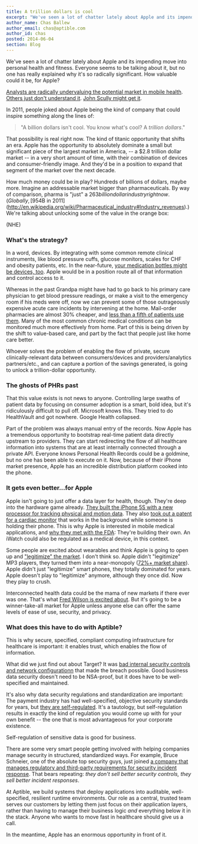 ```yaml
---
title: A trillion dollars is cool
excerpt: "We've seen a lot of chatter lately about Apple and its impending move into personal health and fitness. Everyone seems to be talking about it, but no one has really explained why it's so radically significant. How valuable could it be, for Apple?"
author_name: Chas Ballew
author_email: chas@aptible.com
author_id: chas
posted: 2014-06-04
section: Blog
---
```


We've seen a lot of chatter lately about Apple and its impending move into personal health and fitness. Everyone seems to be talking about it, but no one has really explained why it's so radically significant. How valuable could it be, for Apple?

[Analysts are radically undervaluing the potential market in mobile health](http://www.businessinsider.com/apples-health-care-opportunity-2014-2). [Others just don't understand it](http://histalkmobile.com/the-apple-emr/). [John Scully might get it](http://venturebeat.com/2013/07/24/why-health-care-needs-apple/).

In 2011, people joked about Apple being the kind of company that could inspire something along the lines of:

>"A billion dollars isn't cool. You know what's cool? A <em>trillion dollars</em>."

That possibility is real right now. The kind of titanic opportunity that shifts an era. Apple has the opportunity to absolutely dominate a small but significant piece of the largest market in America, -- a $2.8 trillion dollar market -- in a very short amount of time, with their combination of devices and consumer-friendly image. And they'd be in a position to expand that segment of the market over the next decade.

How much money could be in play? Hundreds of billions of dollars, maybe more. Imagine an addressable market bigger than pharmaceuticals. By way of comparison, pharma is "just" a $263 billion dollar industry right now. (Globally, [$954B in 2011](http://en.wikipedia.org/wiki/Pharmaceutical_industry#Industry_revenues).) We're talking about unlocking some of the value in the orange box:

(NHE)

### What's the strategy?
In a word, devices. By integrating with some common remote clinical instruments, like blood pressure cuffs, glucose monitors, scales for CHF and obesity patients, etc. In the near-future, [your medication bottles might be devices, too](http://techcrunch.com/2014/01/07/adheretech/). Apple would be in a position route all of that information and control access to it.

Whereas in the past Grandpa might have had to go back to his primary care physician to get blood pressure readings, or make a visit to the emergency room if his meds were off, now we can prevent some of those outrageously expensive acute care incidents by intervening at the home. Mail-order pharmacies are almost 30% cheaper, and [less than a fifth of patients use them](http://www.drugchannels.net/2013/05/how-pharmacy-industry-ch-ch-changed-in.html). Many of the most common chronic medical conditions can be monitored much more effectively from home. Part of this is being driven by the shift to value-based care, and part by the fact that people just like home care better.

Whoever solves the problem of enabling the flow of private, secure clinically-relevant data between consumers/devices and providers/analytics partners/etc., and can capture a portion of the savings generated, is going to unlock a trillion-dollar opportunity.

### The ghosts of PHRs past
That this value exists is not news to anyone. Controlling large swaths of patient data by focusing on consumer adoption is a smart, bold idea, but it's ridiculously difficult to pull off. Microsoft knows this. They tried to do HealthVault and got nowhere. Google Health collapsed.

Part of the problem was always manual entry of the records. Now Apple has a tremendous opportunity to bootstrap real-time patient data directly upstream to providers. They can start redirecting the flow of all healthcare information into systems that are at least internally connected through a private API. Everyone knows Personal Health Records could be a goldmine, but no one has been able to execute on it. Now, because of their iPhone market presence, Apple has an incredible distribution platform cooked into the phone.

### It gets even better...for Apple
Apple isn't going to just offer a data layer for health, though. They're deep into the hardware game already. [They built the iPhone 5S with a new processor for tracking physical and motion data](http://medicaleconomics.modernmedicine.com/medical-economics/news/google-and-apple-race-healthcare). They also [took out a patent for a cardiac monitor](http://techcrunch.com/2013/12/24/apple-patents-integrated-heart-rate-monitor-for-smartphones-hover-touch-sensors/) that works in the background while someone is holding their phone. This is why Apple is interested in mobile medical applications, and [why they met with the FDA](http://bits.blogs.nytimes.com/2014/01/31/apple-meets-with-f-d-a-regulators-for-mobile-medical-applications/): They're building their own. An iWatch could also be regulated as a medical device, in this context.

Some people are excited about wearables and think Apple is going to open up and ["legitimize" the market](http://venturebeat.com/2013/07/24/why-health-care-needs-apple/). I don't think so. Apple didn't "legitimize" MP3 players, they turned them into a near-monopoly ([72%+ market share](http://en.wikipedia.org/wiki/IPod#Sales)). Apple didn't just "legitimize" smart phones, they totally dominated for years. Apple doesn't play to "legitimize" anymore, although they once did. Now they play to crush.

Interconnected health data could be the mama of new markets if there ever was one. That's what [Fred Wilson is excited about](http://www.avc.com/a_vc/2014/02/ios8-health-data-and-open-data.html). But it's going to be a winner-take-all market for Apple unless anyone else can offer the same levels of ease of use, security, and privacy.

### What does this have to do with Aptible?
This is why secure, specified, compliant computing infrastructure for healthcare is important: it enables trust, which enables the flow of information.

What did we just find out about Target? It was [bad internal security controls and network configurationn](http://krebsonsecurity.com/2014/02/target-hackers-broke-in-via-hvac-company/) that made the breach possible. Good business data security doesn't need to be NSA-proof, but it does have to be well-specified and maintained.

It's also why data security regulations and standardization are important: The payment industry has had well-specified, objective security standards for years, but [they are self-regulated](http://en.wikipedia.org/wiki/Payment_Card_Industry_Data_Security_Standard). It's a tautology, but self-regulation results in exactly the kind of regulation you would come up with for your own benefit -- the one that is most advantageous for your corporate existence.

Self-regulation of sensitive data is good for business.

There are some very smart people getting involved with helping companies manage security in structured, standardized ways. For example, Bruce Schneier, one of the absolute top security guys, just joined [a company that manages regulatory and third-party requirements for security incident response](https://www.co3sys.com). That bears repeating: <em>they don't sell better security controls, they sell better incident responses</em>.

At Aptible, we build systems that deploy applications into auditable, well-specified, resilient runtime environments. Our role as a central, trusted team serves our customers by letting them just focus on their application layers, rather than having to manage their business logic <em>and</em> everything below it in the stack. Anyone who wants to move fast in healthcare should give us a call.

In the meantime, Apple has an enormous opportunity in front of it.

